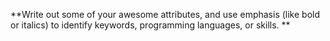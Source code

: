 **Write out some of your awesome attributes, and use emphasis (like bold or italics) to identify keywords, programming languages, or skills. **
